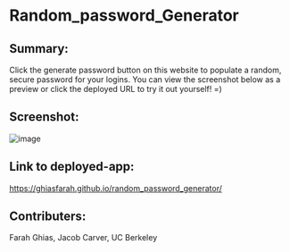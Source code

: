 # Random_password_Generator


## Summary:
Click the generate password button on this website to populate a random, secure password for your logins. You can view the screenshot below as a preview or click the deployed URL to try it out yourself! =)


## Screenshot:
![image](https://user-images.githubusercontent.com/101944347/163077588-5e67cabf-d1ad-4672-9c0a-20e741eecb3a.png)


## Link to deployed-app:
https://ghiasfarah.github.io/random_password_generator/



## Contributers:
Farah Ghias, Jacob Carver, UC Berkeley

